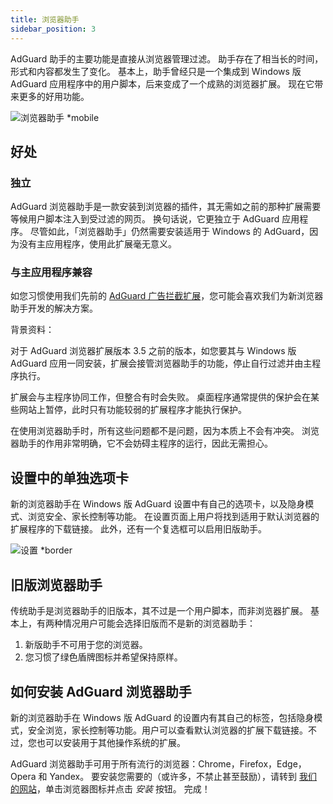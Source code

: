 ```yaml
---
title: 浏览器助手
sidebar_position: 3
---
```


AdGuard 助手的主要功能是直接从浏览器管理过滤。 助手存在了相当长的时间，形式和内容都发生了变化。 基本上，助手曾经只是一个集成到 Windows 版 AdGuard 应用程序中的用户脚本，后来变成了一个成熟的浏览器扩展。 现在它带来更多的好用功能。

![浏览器助手 *mobile](https://cdn.adtidy.org/content/kb/ad_blocker/windows/browser-assistant/assistant-menu.png)

## 好处

### 独立

AdGuard 浏览器助手是一款安装到浏览器的插件，其无需如之前的那种扩展需要等候用户脚本注入到受过滤的网页。 换句话说，它更独立于 AdGuard 应用程序。 尽管如此，「浏览器助手」仍然需要安装适用于 Windows 的 AdGuard，因为没有主应用程序，使用此扩展毫无意义。

### 与主应用程序兼容

如您习惯使用我们先前的 [AdGuard 广告拦截扩展](/adguard-browser-extension/compatibility)，您可能会喜欢我们为新浏览器助手开发的解决方案。

背景资料：

对于 AdGuard 浏览器扩展版本 3.5 之前的版本，如您要其与 Windows 版 AdGuard 应用一同安装，扩展会接管浏览器助手的功能，停止自行过滤并由主程序执行。

扩展会与主程序协同工作，但整合有时会失败。 桌面程序通常提供的保护会在某些网站上暂停，此时只有功能较弱的扩展程序才能执行保护。

在使用浏览器助手时，所有这些问题都不是问题，因为本质上不会有冲突。 浏览器助手的作用非常明确，它不会妨碍主程序的运行，因此无需担心。

## 设置中的单独选项卡

新的浏览器助手在 Windows 版 AdGuard 设置中有自己的选项卡，以及隐身模式、浏览安全、家长控制等功能。 在设置页面上用户将找到适用于默认浏览器的扩展程序的下载链接。 此外，还有一个复选框可以启用旧版助手。

![设置 *border](https://cdn.adtidy.org/content/kb/ad_blocker/windows/browser-assistant/browser-assistant.png)

## 旧版浏览器助手

传统助手是浏览器助手的旧版本，其不过是一个用户脚本，而非浏览器扩展。 基本上，有两种情况用户可能会选择旧版而不是新的浏览器助手：

1. 新版助手不可用于您的浏览器。
1. 您习惯了绿色盾牌图标并希望保持原样。

## 如何安装 AdGuard 浏览器助手

新的浏览器助手在 Windows 版 AdGuard 的设置内有其自己的标签，包括隐身模式，安全浏览，家长控制等功能。用户可以查看默认浏览器的扩展下载链接。不过，您也可以安装用于其他操作系统的扩展。

AdGuard 浏览器助手可用于所有流行的浏览器：Chrome，Firefox，Edge，Opera 和 Yandex。 要安装您需要的（或许多，不禁止甚至鼓励），请转到 [我们的网站](https://adguard.com/adguard-assistant/overview.html)，单击浏览器图标并点击 *安装* 按钮。 完成！
